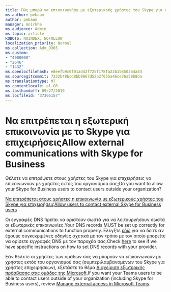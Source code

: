 ```yaml
---
title: Πώς μπορώ να επικοινωνήσω με εξωτερικούς χρήστες του Skype για επιχειρήσεις
ms.author: pebaum
author: pebaum
manager: mnirkhe
ms.audience: Admin
ms.topic: article
ROBOTS: NOINDEX, NOFOLLOW
localization_priority: Normal
ms.collection: Adm_O365
ms.custom:
- "4000008"
- "2646"
- "1432"
ms.openlocfilehash: e8eefb9c0f01ad42f725f178fa23b15850364a44
ms.sourcegitcommit: 7232b48bcd8bb9867d52a2f055a46ce76a58b8da
ms.translationtype: MT
ms.contentlocale: el-GR
ms.lasthandoff: 09/27/2019
ms.locfileid: "37305157"
---
```

# <a name="allow-external-communications-with-skype-for-business"></a><span data-ttu-id="d34dd-102">Να επιτρέπεται η εξωτερική επικοινωνία με το Skype για επιχειρήσεις</span><span class="sxs-lookup"><span data-stu-id="d34dd-102">Allow external communications with Skype for Business</span></span> 

<span data-ttu-id="d34dd-103">Θέλετε να επιτρέψετε στους χρήστες του Skype για επιχειρήσεις να επικοινωνούν με χρήστες εκτός του οργανισμού σας;</span><span class="sxs-lookup"><span data-stu-id="d34dd-103">Do you want to allow your Skype for Business users to contact users outside your organization?</span></span> 

[<span data-ttu-id="d34dd-104">Να επιτρέπεται στους χρήστες η επικοινωνία με εξωτερικούς χρήστες του Skype για επιχειρήσεις</span><span class="sxs-lookup"><span data-stu-id="d34dd-104">Allow users to contact external Skype for Business users</span></span>](https://docs.microsoft.com/skypeforbusiness/set-up-skype-for-business-online/allow-users-to-contact-external-skype-for-business-users)

<span data-ttu-id="d34dd-105">Οι εγγραφές DNS πρέπει να οριστούν σωστά για να λειτουργήσουν σωστά οι εξωτερικές επικοινωνίες.</span><span class="sxs-lookup"><span data-stu-id="d34dd-105">Your DNS records MUST be set up correctly for external communications to function properly.</span></span> <span data-ttu-id="d34dd-106">Ελέγξτε [εδώ](https://docs.microsoft.com/office365/admin/get-help-with-domains/set-up-your-domain-host-specific-instructions?view=o365-worldwide) για να δείτε αν έχουμε συγκεκριμένες οδηγίες σχετικά με τον τρόπο με τον οποίο μπορείτε να ορίσετε εγγραφές DNS με τον παροχέα σας.</span><span class="sxs-lookup"><span data-stu-id="d34dd-106">Check [here](https://docs.microsoft.com/office365/admin/get-help-with-domains/set-up-your-domain-host-specific-instructions?view=o365-worldwide) to see if we have specific instructions on how to set DNS records with your provider.</span></span> 

<span data-ttu-id="d34dd-107">Εάν θέλετε οι χρήστες των ομάδων σας να μπορούν να επικοινωνούν με χρήστες εκτός του οργανισμού σας (συμπεριλαμβανομένων του Skype για χρήστες επιχειρήσεων), εξετάστε το θέμα [Διαχείριση εξωτερικής πρόσβασης στις ομάδες της Microsoft](https://docs.microsoft.com/microsoftteams/let-your-teams-users-communicate-with-other-people).</span><span class="sxs-lookup"><span data-stu-id="d34dd-107">If you want your Teams users to be able to contact users outside of your organization (including Skype for Business users), review [Manage external access in Microsoft Teams](https://docs.microsoft.com/microsoftteams/let-your-teams-users-communicate-with-other-people).</span></span> 